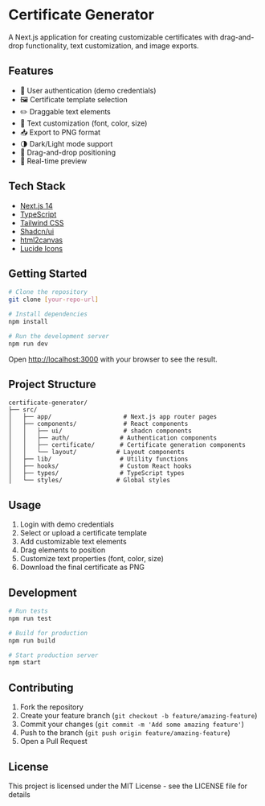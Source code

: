 # Certificate Generator

A Next.js application for creating customizable certificates with drag-and-drop functionality, text customization, and image exports.

## Features

- 🔐 User authentication (demo credentials)
- 🖼️ Certificate template selection
- ✏️ Draggable text elements
- 🎨 Text customization (font, color, size)
- 📥 Export to PNG format
- 🌗 Dark/Light mode support
- 🎯 Drag-and-drop positioning
- 💾 Real-time preview

## Tech Stack

- [Next.js 14](https://nextjs.org/)
- [TypeScript](https://www.typescriptlang.org/)
- [Tailwind CSS](https://tailwindcss.com/)
- [Shadcn/ui](https://ui.shadcn.com/)
- [html2canvas](https://html2canvas.hertzen.com/)
- [Lucide Icons](https://lucide.dev/)

## Getting Started

```bash
# Clone the repository
git clone [your-repo-url]

# Install dependencies
npm install

# Run the development server
npm run dev
```

Open [http://localhost:3000](http://localhost:3000) with your browser to see the result.

## Project Structure

```
certificate-generator/
├── src/
│   ├── app/                    # Next.js app router pages
│   ├── components/             # React components
│   │   ├── ui/                 # shadcn components
│   │   ├── auth/              # Authentication components
│   │   ├── certificate/       # Certificate generation components
│   │   └── layout/           # Layout components
│   ├── lib/                   # Utility functions
│   ├── hooks/                 # Custom React hooks
│   ├── types/                 # TypeScript types
│   └── styles/               # Global styles
```

## Usage

1. Login with demo credentials
2. Select or upload a certificate template
3. Add customizable text elements
4. Drag elements to position
5. Customize text properties (font, color, size)
6. Download the final certificate as PNG

## Development

```bash
# Run tests
npm run test

# Build for production
npm run build

# Start production server
npm start
```

## Contributing

1. Fork the repository
2. Create your feature branch (`git checkout -b feature/amazing-feature`)
3. Commit your changes (`git commit -m 'Add some amazing feature'`)
4. Push to the branch (`git push origin feature/amazing-feature`)
5. Open a Pull Request

## License

This project is licensed under the MIT License - see the LICENSE file for details
